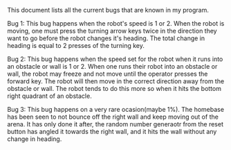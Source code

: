   This document lists all the current bugs that are known in my program.

Bug 1:
  This bug happens when the robot's speed is 1 or 2. When the robot is moving, one must press the turning arrow keys twice in the direction they want to go before the robot changes it's heading. The total change in heading is equal to 2 presses of the turning key.

Bug 2:
  This bug happens when the speed set for the robot when it runs into an obstacle or wall is 1 or 2. When one runs their robot into an obstacle or wall, the robot may freeze and not move until the operator presses the forward key. The robot will then move in the correct direction away from the obstacle or wall. The robot tends to do this more so when it hits the bottom right quadrant of an obstacle.

Bug 3:
  This bug happens on a very rare ocasion(maybe 1%). The homebase has been seen to not bounce off the right wall and keep moving out of the arena. It has only done it after, the random number generaotr from the reset button has angled it towards the right wall, and it hits the wall without any change in heading.
